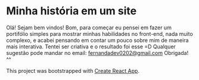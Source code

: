 # Minha história em um site

Olá! Sejam bem vindos! Bom, para começar eu pensei em fazer um portifólio simples para mostrar minhas habilidades no front-end, nada muito complexo, e acabei pensando em contar um pouco sobre mim de maneira mais interativa.
Tentei ser criativa e o resultado foi esse =D
Qualquer sugestão pode mandar no email: fernandadev0202@gmail.com
Obrigada! ^^

This project was bootstrapped with [Create React App](https://github.com/facebook/create-react-app).
